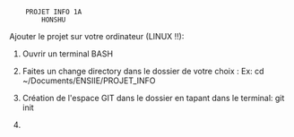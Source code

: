         PROJET INFO 1A
            HONSHU

Ajouter le projet sur votre ordinateur (LINUX !!):

1) Ouvrir un terminal BASH

2) Faites un change directory dans le dossier de votre choix : 
    Ex: cd ~/Documents/ENSIIE/PROJET_INFO
    
3) Création de l'espace GIT dans le dossier en tapant dans le terminal:
    git init

4) 